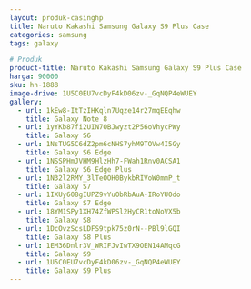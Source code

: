 ```yaml
---
layout: produk-casinghp
title: Naruto Kakashi Samsung Galaxy S9 Plus Case
categories: samsung
tags: galaxy

# Produk
product-title: Naruto Kakashi Samsung Galaxy S9 Plus Case
harga: 90000
sku: hn-1888
image-drive: 1U5C0EU7vcDyF4kD06zv-_GqNQP4eWUEY
gallery:
  - url: 1kEw8-ItTzIHKqln7Uqze14r27mqEEqhw
    title: Galaxy Note 8
  - url: 1yYKb87fi2UIN7OBJwyzt2P56oVhycPWy
    title: Galaxy S6
  - url: 1NsTUG5C6dZ2pm6cNHS7yhM9TOVw4I5Gy
    title: Galaxy S6 Edge
  - url: 1NSSPHmJVHM9HlzHh7-FWah1Rnv0ACSA1
    title: Galaxy S6 Edge Plus
  - url: 1N32l2RMY_3lTeOOH0BykbRIVoW0mmP_t
    title: Galaxy S7
  - url: 1IXUy608gIUPZ9vYuObRbAuA-IRoYU0do
    title: Galaxy S7 Edge
  - url: 18YM1SPy1XH74ZfWPSl2HyCR1toNoVX5b
    title: Galaxy S8
  - url: 1DcOvzScsLDFS9tpk75z0rN--PBl9lGQI
    title: Galaxy S8 Plus
  - url: 1EM36Dnlr3V_WRIFJvIwTX9OEN14AMqcG
    title: Galaxy S9
  - url: 1U5C0EU7vcDyF4kD06zv-_GqNQP4eWUEY
    title: Galaxy S9 Plus
---
```

